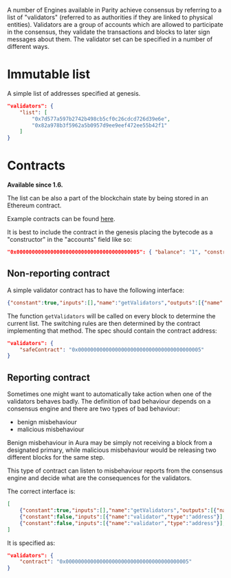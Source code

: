 A number of Engines available in Parity achieve consensus by referring to a list of "validators" (referred to as authorities if they are linked to physical entities). Validators are a group of accounts which are allowed to participate in the consensus, they validate the transactions and blocks to later sign messages about them. The validator set can be specified in a number of different ways.

# Immutable list

A simple list of addresses specified at genesis.

```json
"validators": {
    "list": [
        "0x7d577a597b2742b498cb5cf0c26cdcd726d39e6e",
        "0x82a978b3f5962a5b0957d9ee9eef472ee55b42f1"
    ]
}
```

# Contracts
**Available since 1.6.**  

The list can be also a part of the blockchain state by being stored in an Ethereum contract. 

Example contracts can be found [here](https://github.com/ethcore/contracts/tree/master/validator_contracts). 

It is best to include the contract in the genesis placing the bytecode as a "constructor" in the "accounts" field like so:

```json
"0x0000000000000000000000000000000000000005": { "balance": "1", "constructor" : "0x..." }
``` 

## Non-reporting contract
A simple validator contract has to have the following interface:
```json
{"constant":true,"inputs":[],"name":"getValidators","outputs":[{"name":"","type":"address[]"}],"payable":false,"type":"function"}
```
The function `getValidators` will be called on every block to determine the current list. The switching rules are then determined by the contract implementing that method. The spec should contain the contract address:

```json
"validators": {
    "safeContract": "0x0000000000000000000000000000000000000005"
}
```

## Reporting contract

Sometimes one might want to automatically take action when one of the validators behaves badly. The definition of bad behaviour depends on a consensus engine and there are two types of bad behaviour:
- benign misbehaviour
- malicious misbehaviour

Benign misbehaviour in Aura may be simply not receiving a block from a designated primary, while malicious misbehaviour would be releasing two different blocks for the same step.

This type of contract can listen to misbehaviour reports from the consensus engine and decide what are the consequences for the validators.

The correct interface is:
```json
[
    {"constant":true,"inputs":[],"name":"getValidators","outputs":[{"name":"","type":"address[]"}],"payable":false,"type":"function"},
    {"constant":false,"inputs":[{"name":"validator","type":"address"}],"name":"reportMalicious","outputs":[],"payable":false,"type":"function"},
    {"constant":false,"inputs":[{"name":"validator","type":"address"}],"name":"reportBenign","outputs":[],"payable":false,"type":"function"}
]
```

It is specified as:

```json
"validators": {
    "contract": "0x0000000000000000000000000000000000000005"
}
```